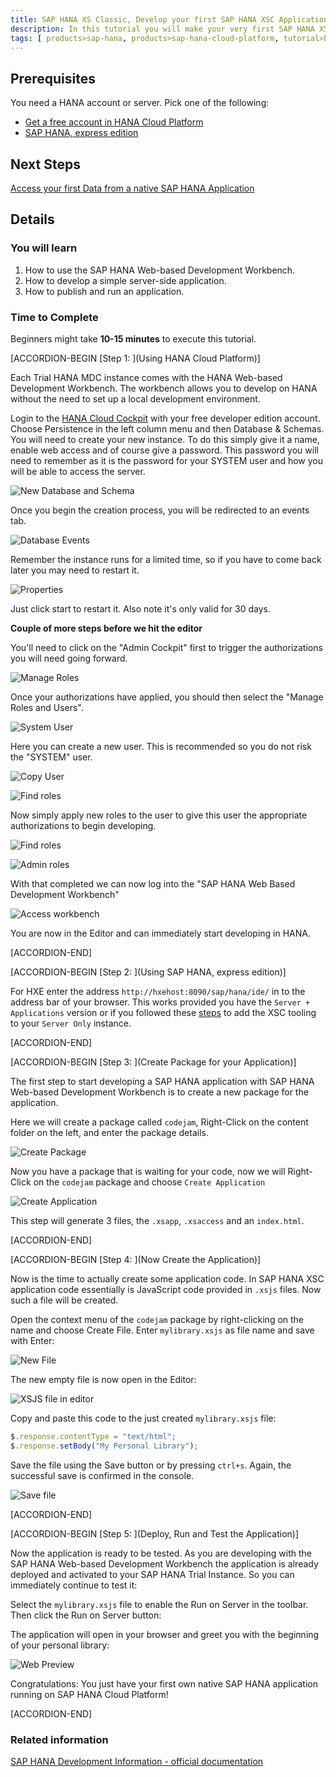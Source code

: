 ```yaml
---
title: SAP HANA XS Classic, Develop your first SAP HANA XSC Application
description: In this tutorial you will make your very first SAP HANA XSC application using the SAP HANA Web-based Development Workbench.
tags: [ products>sap-hana, products>sap-hana-cloud-platform, tutorial>beginner]
---
```


## Prerequisites  
You need a HANA account or server. Pick one of the following:
- [Get a free account in HANA Cloud Platform](https://account.hanatrial.ondemand.com/register)
- [SAP HANA, express edition](https://www.sap.com/developer/topics/sap-hana-express.html)

## Next Steps
[Access your first Data from a native SAP HANA Application](http://www.sap.com/developer/tutorials/hana-data-access-authorizations.html)

## Details
### You will learn  
1. How to use the SAP HANA Web-based Development Workbench.
2. How to develop a simple server-side application.
3. How to publish and run an application.

### Time to Complete
Beginners might take **10-15 minutes** to execute this tutorial.

[ACCORDION-BEGIN [Step 1: ](Using HANA Cloud Platform)]

Each Trial HANA MDC instance comes with the HANA Web-based Development Workbench. The workbench allows you to develop on HANA without the need to set up a local development environment.

Login to the [HANA Cloud Cockpit](https://account.hanatrial.ondemand.com/cockpit) with your free developer edition account.
Choose Persistence in the left column menu and then Database & Schemas. You will need to create your new instance. To do this simply give it a name, enable web access and of course give a password. This password you will need to remember as it is the password for your SYSTEM user and how you will be able to access the server.

![New Database and Schema](https://raw.githubusercontent.com/SAPDocuments/Tutorials/master/tutorials/hana-web-development-workbench/1.png)

Once you begin the creation process, you will be redirected to an events tab.

![Database Events](https://raw.githubusercontent.com/SAPDocuments/Tutorials/master/tutorials/hana-web-development-workbench/2.png)

Remember the instance runs for a limited time, so if you have to come back later you may need to restart it.

![Properties](https://raw.githubusercontent.com/SAPDocuments/Tutorials/master/tutorials/hana-web-development-workbench/3.png)

Just click start to restart it. Also note it's only valid for 30 days.

**Couple of more steps before we hit the editor**

You'll need to click on the "Admin Cockpit" first to trigger the authorizations you will need going forward.

![Manage Roles](https://raw.githubusercontent.com/SAPDocuments/Tutorials/master/tutorials/hana-web-development-workbench/4.png)

Once your authorizations have applied, you should then select the "Manage Roles and Users".

![System User](https://raw.githubusercontent.com/SAPDocuments/Tutorials/master/tutorials/hana-web-development-workbench/5.png)

Here you can create a new user. This is recommended so you do not risk the "SYSTEM" user.

![Copy User](https://raw.githubusercontent.com/SAPDocuments/Tutorials/master/tutorials/hana-web-development-workbench/6.png)

![Find roles](https://raw.githubusercontent.com/SAPDocuments/Tutorials/master/tutorials/hana-web-development-workbench/7.png)

Now simply apply new roles to the user to give this user the appropriate authorizations to begin developing.

![Find roles](https://raw.githubusercontent.com/SAPDocuments/Tutorials/master/tutorials/hana-web-development-workbench/9.png)

![Admin roles](https://raw.githubusercontent.com/SAPDocuments/Tutorials/master/tutorials/hana-web-development-workbench/10.png)

With that completed we can now log into the "SAP HANA Web Based Development Workbench"

![Access workbench](https://raw.githubusercontent.com/SAPDocuments/Tutorials/master/tutorials/hana-web-development-workbench/11.png)

You are now in the Editor and can immediately start developing in HANA.

[ACCORDION-END]

[ACCORDION-BEGIN [Step 2: ](Using SAP HANA, express edition)]

For HXE enter the address `http://hxehost:8090/sap/hana/ide/` in to the address bar of your browser. This works provided you have the `Server + Applications` version or if you followed these [steps](https://blogs.sap.com/2016/10/28/enhancing-hxe-server-image/) to add the XSC tooling to your `Server Only` instance.

[ACCORDION-END]

[ACCORDION-BEGIN [Step 3: ](Create Package for your Application)]

The first step to start developing a SAP HANA application with SAP HANA Web-based Development Workbench is to create a new package for the application.

Here we will create a package called `codejam`, Right-Click on the content folder on the left, and enter the package details.

![Create Package](https://raw.githubusercontent.com/SAPDocuments/Tutorials/master/tutorials/hana-web-development-workbench/12.png)

Now you have a package that is waiting for your code, now we will Right-Click on the `codejam` package and choose `Create Application`

![Create Application](https://raw.githubusercontent.com/SAPDocuments/Tutorials/master/tutorials/hana-web-development-workbench/13.png)

This step will generate 3 files, the `.xsapp`, `.xsaccess` and an `index.html`.

[ACCORDION-END]

[ACCORDION-BEGIN [Step 4: ](Now Create the Application)]

Now is the time to actually create some application code. In SAP HANA XSC application code essentially is JavaScript code provided in `.xsjs` files. Now such a file will be created.

Open the context menu of the `codejam` package by right-clicking on the name and choose Create File. Enter `mylibrary.xsjs` as file name and save with Enter:

![New File](https://raw.githubusercontent.com/SAPDocuments/Tutorials/master/tutorials/hana-web-development-workbench/14.png)

The new empty file is now open in the Editor:

![XSJS file in editor](https://raw.githubusercontent.com/SAPDocuments/Tutorials/master/tutorials/hana-web-development-workbench/15.png)

Copy and paste this code to the just created `mylibrary.xsjs` file:

```js
$.response.contentType = "text/html";
$.response.setBody("My Personal Library");
```

Save the file using the Save button or by pressing `ctrl+s`. Again, the successful save is confirmed in the console.

![Save file](https://raw.githubusercontent.com/SAPDocuments/Tutorials/master/tutorials/hana-web-development-workbench/16.png)

[ACCORDION-END]

[ACCORDION-BEGIN [Step 5: ](Deploy, Run and Test the Application)]

Now the application is ready to be tested. As you are developing with the SAP HANA Web-based Development Workbench the application is already deployed and activated to your SAP HANA Trial Instance. So you can immediately continue to test it:

Select the `mylibrary.xsjs` file to enable the Run on Server in the toolbar. Then click the Run on Server button:

The application will open in your browser and greet you with the beginning of your personal library:

![Web Preview](https://raw.githubusercontent.com/SAPDocuments/Tutorials/master/tutorials/hana-web-development-workbench/17.png)

Congratulations: You just have your first own native SAP HANA application running on SAP HANA Cloud Platform!

[ACCORDION-END]

### Related information
[SAP HANA Development Information - official documentation](https://help.sap.com/hana_platform#section6)
